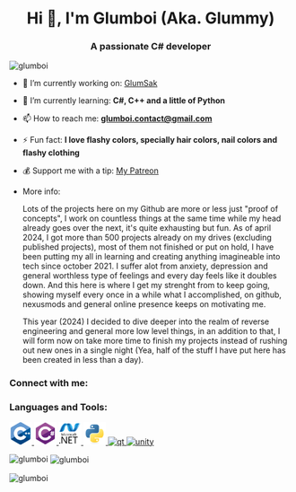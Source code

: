 <h1 align="center">Hi 👋, I'm Glumboi (Aka. Glummy)</h1>
<h3 align="center">A passionate C# developer</h3>

<p align="left"> <img src="https://komarev.com/ghpvc/?username=glumboi&label=Profile%20views&color=0e75b6&style=flat" alt="glumboi" /> </p>

- 🔭 I’m currently working on: [GlumSak](https://github.com/Glumboi/GlumSak)

- 🌱 I’m currently learning: **C#, C++ and a little of Python**

- 📫 How to reach me: **glumboi.contact@gmail.com**

- ⚡ Fun fact: **I love flashy colors, specially hair colors, nail colors and flashy clothing**

- 💰 Support me with a tip: [My Patreon](https://www.patreon.com/Glummy)

- More info:
  
  Lots of the projects here on my Github are more or less just "proof of concepts", I work on countless things at the same time while my head already goes over the next, it's quite exhausting but fun.
  As of april 2024, I got more than 500 projects already on my drives (excluding published projects), most of them not finished or put on hold, I have been putting my all in learning and creating anything imagineable into tech since october 2021.
  I suffer alot from anxiety, depression and general worthless type of feelings and every day feels like it doubles down.
  And this here is where I get my strenght from to keep going, showing myself every once in a while what I accomplished, on github, nexusmods and general online presence keeps on motivating me.

  This year (2024) I decided to dive deeper into the realm of reverse engineering and general more low level things, in an addition to that, I will form now on take more time to finish my projects instead of rushing out new ones in a single night (Yea, half of the   stuff I have put here has been created in less than a day).

<h3 align="left">Connect with me:</h3>
<p align="left">
</p>

<h3 align="left">Languages and Tools:</h3>
<p align="left"> <a href="https://www.w3schools.com/cpp/" target="_blank" rel="noreferrer"> <img src="https://raw.githubusercontent.com/devicons/devicon/master/icons/cplusplus/cplusplus-original.svg" alt="cplusplus" width="40" height="40"/> </a> <a href="https://www.w3schools.com/cs/" target="_blank" rel="noreferrer"> <img src="https://raw.githubusercontent.com/devicons/devicon/master/icons/csharp/csharp-original.svg" alt="csharp" width="40" height="40"/> </a> <a href="https://dotnet.microsoft.com/" target="_blank" rel="noreferrer"> <img src="https://raw.githubusercontent.com/devicons/devicon/master/icons/dot-net/dot-net-original-wordmark.svg" alt="dotnet" width="40" height="40"/> </a> <a href="https://www.python.org" target="_blank" rel="noreferrer"> <img src="https://raw.githubusercontent.com/devicons/devicon/master/icons/python/python-original.svg" alt="python" width="40" height="40"/> </a> <a href="https://www.qt.io/" target="_blank" rel="noreferrer"> <img src="https://upload.wikimedia.org/wikipedia/commons/0/0b/Qt_logo_2016.svg" alt="qt" width="40" height="40"/> </a> <a href="https://unity.com/" target="_blank" rel="noreferrer"> <img src="https://www.vectorlogo.zone/logos/unity3d/unity3d-icon.svg" alt="unity" width="40" height="40"/> </a> </p>

<p><img align="left" src="https://github-readme-stats.vercel.app/api/top-langs?username=glumboi&show_icons=true&theme=dark&locale=en&layout=compact" alt="glumboi" /></p>

<p>&nbsp;<img align="center" src="https://github-readme-stats.vercel.app/api?username=glumboi&show_icons=true&theme=dark&locale=en" alt="glumboi" /></p>

<p><img align="center" src="https://github-readme-streak-stats.herokuapp.com/?user=glumboi&theme=dark" alt="glumboi" /></p>

